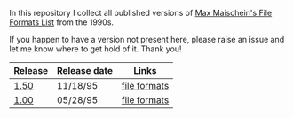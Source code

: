 In this repository I collect all published versions of
[Max Maischein's File Formats List](http://corion.net/fileformats/index.html)
from the 1990s.

If you happen to have a version not present here, please
raise an issue and let me know where to get hold of it.
Thank you!

| Release | Release date | Links |
| --- | --- | --- |
| [1.50](https://github.com/sebras/ffmts/tree/release-1.50/) | 11/18/95 | [file formats](https://raw.githubusercontent.com/sebras/ffmts/release-1.50/FILEFMTS.LST) |
| [1.00](https://github.com/sebras/ffmts/tree/release-1.00/) | 05/28/95 | [file formats](https://raw.githubusercontent.com/sebras/ffmts/release-1.00/FILEFMTS.LST) |
